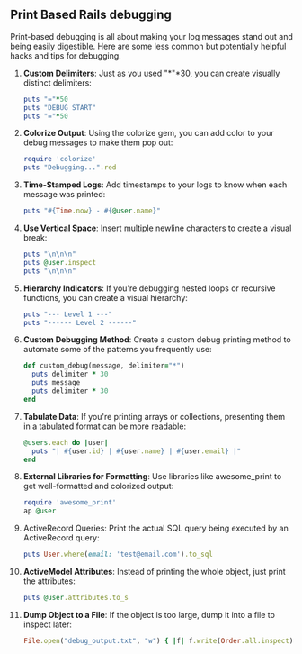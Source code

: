 ## Print Based Rails debugging

Print-based debugging is all about making your log messages stand out and being easily digestible. Here are some less common but potentially helpful hacks and tips for debugging.

1. **Custom Delimiters**: Just as you used "*"*30, you can create visually distinct delimiters:
   
   ```ruby
   puts "="*50
   puts "DEBUG START"
   puts "="*50
   ```
2. **Colorize Output**: Using the colorize gem, you can add color to your debug messages to make them pop out:
   
   ```ruby
   require 'colorize'
   puts "Debugging...".red
   ```

3. **Time-Stamped Logs**: Add timestamps to your logs to know when each message was printed:

   ```ruby
   puts "#{Time.now} - #{@user.name}"
   ```

4. **Use Vertical Space**: Insert multiple newline characters to create a visual break:

   ```ruby
   puts "\n\n\n"
   puts @user.inspect
   puts "\n\n\n"
   ```

5. **Hierarchy Indicators**: If you're debugging nested loops or recursive functions, you can create a visual hierarchy:

   ```ruby
   puts "--- Level 1 ---"
   puts "------ Level 2 ------"
   ```

6. **Custom Debugging Method**: Create a custom debug printing method to automate some of the patterns you frequently use:

   ```ruby
   def custom_debug(message, delimiter="*")
     puts delimiter * 30
     puts message
     puts delimiter * 30
   end
   ```

7. **Tabulate Data**: If you're printing arrays or collections, presenting them in a tabulated format can be more readable:

   ```ruby
   @users.each do |user|
     puts "| #{user.id} | #{user.name} | #{user.email} |"
   end
   ```

8. **External Libraries for Formatting**: Use libraries like awesome_print to get well-formatted and colorized output:

   ```ruby
   require 'awesome_print'
   ap @user
   ```

9. ActiveRecord Queries: Print the actual SQL query being executed by an ActiveRecord query:

   ```ruby
   puts User.where(email: 'test@email.com').to_sql
   ```

10. **ActiveModel Attributes**: Instead of printing the whole object, just print the attributes:
    ```ruby
    puts @user.attributes.to_s
    ```

11. **Dump Object to a File**: If the object is too large, dump it into a file to inspect later:

    ```ruby
    File.open("debug_output.txt", "w") { |f| f.write(Order.all.inspect) }
    ```
